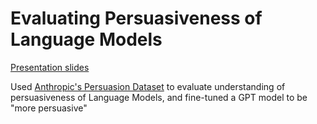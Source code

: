 # Evaluating Persuasiveness of Language Models

[Presentation slides](https://docs.google.com/presentation/d/12q8UaCYGNGlH2Rv7pUfdggLOcynsWnc6e_uK9apHgsQ/edit?usp=sharing)

Used [Anthropic's Persuasion Dataset](https://www.anthropic.com/research/measuring-model-persuasiveness) to evaluate understanding of persuasiveness of Language Models, and fine-tuned a GPT model to be "more persuasive"
